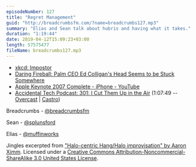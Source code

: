 ```yaml
---
episodeNumber: 127
title: "Regret Management"
guid: "http://breadcrumbsfm.com/?name=breadcrumbs127.mp3"
summary: "Elias and Sean talk about hubris and having what it takes."
duration: "1:19:44"
date: 2019-04-12T15:09:23+03:00
length: 57575477
fileName: breadcrumbs127.mp3
---
```


- [xkcd: Impostor](https://xkcd.com/451/)
- [Daring Fireball: Palm CEO Ed Colligan's Head Seems to be Stuck Somewhere](https://daringfireball.net/2006/11/colligan_head_stuck)
- [Apple Keynote 2007 Complete - iPhone - YouTube](https://youtu.be/VKpaK670U7s)
- [Accidental Tech Podcast: 301: I Cut Them Up in the Air](http://atp.fm/episodes/301) (1:07:49 -- [Overcast](https://overcast.fm/+CdSWbRSY/1:07:49) | [Castro](https://castro.fm/episode/dI56xh#1:07:49))

Breadcrumbs - [@breadcrumbsfm](https://twitter.com/breadcrumbsfm)

Sean - [@splunsford](https://twitter.com/splunsford)

Elias - [@muffinworks](https://twitter.com/muffinworks)

Jingles excerpted from ["Halo-centric Hang/Halo improvisation" by Aaron Ximm](http://freemusicarchive.org/music/aaron_ximm/handpans_and_the_hang/). Licensed under a [Creative Commons Attribution-Noncommercial-ShareAlike 3.0 United States License](http://creativecommons.org/licenses/by-nc-sa/3.0/us/).